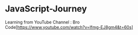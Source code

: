 # JavaScript-Journey

Learning from YouTube Channel : Bro Code[https://www.youtube.com/watch?v=lfmg-EJ8gm4&t=60s]
